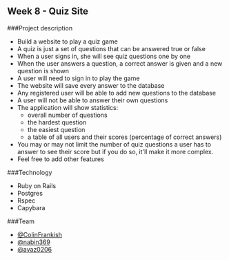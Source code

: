 Week 8 - Quiz Site
-------------------

###Project description
* Build a website to play a quiz game
* A quiz is just a set of questions that can be answered true or false
* When a user signs in, she will see quiz questions one by one
* When the user answers a question, a correct answer is given and a new question is shown
* A user will need to sign in to play the game
* The website will save every answer to the database
* Any registered user will be able to add new questions to the database
* A user will not be able to answer their own questions
* The application will show statistics:
  * overall number of questions
  * the hardest question
  * the easiest question
  * a table of all users and their scores (percentage of correct answers)
* You may or may not limit the number of quiz questions a user has to answer to see their score but if you do so, it'll make it more complex.
* Feel free to add other features

###Technology
* Ruby on Rails
* Postgres
* Rspec
* Capybara

###Team
* [@ColinFrankish](http://github.com/ColinFrankish)
* [@nabin369](http://github.com/nabin369)
* [@ayaz0206](http://github.com/ayaz0206)